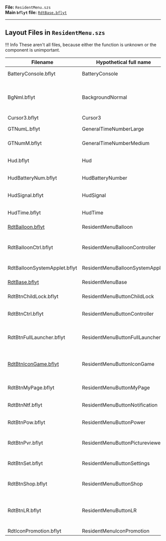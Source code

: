**File:** `ResidentMenu.szs`  
**Main `bflyt` file:** [`RdtBase.bflyt`](RdtBase.bflyt.md)

---

## Layout Files in `ResidentMenu.szs`

<!-- prettier-ignore -->
!!! Info
    These aren't all files, because either the function is unknown or the component is unimportant.

| Filename                                        | Hypothetical full name          | Function                                                                       |
| ----------------------------------------------- | ------------------------------- | ------------------------------------------------------------------------------ |
| BatteryConsole.bflyt                            | BatteryConsole                  | Battery (Icon)                                                                 |
| BgNml.bflyt                                     | BackgroundNormal                | Contains menu background pane + '[exelixbg](../../../definitions.md#exelixbg)' |
| Cursor3.bflyt                                   | Cursor3                         | Cursor                                                                         |
| GTNumL.bflyt                                    | GeneralTimeNumberLarge          | Time (Numbers)                                                                 |
| GTNumM.bflyt                                    | GeneralTimeNumberMedium         | Time (Numbers)                                                                 |
| Hud.bflyt                                       | Hud                             | Wrapper for all other hud components                                           |
| HudBatteryNum.bflyt                             | HudBatteryNumber                | Battery (Percent)                                                              |
| HudSignal.bflyt                                 | HudSignal                       | Network connnection indicator                                                  |
| HudTime.bflyt                                   | HudTime                         | Time (AM, PM, Colon)                                                           |
| [RdtBalloon.bflyt](RdtBalloon.bflyt.md)         | ResidentMenuBalloon             | App name balloon                                                               |
| RdtBalloonCtrl.bflyt                            | ResidentMenuBalloonController   | Controller (dis)connect notification popup                                     |
| RdtBalloonSystemApplet.bflyt                    | ResidentMenuBalloonSystemApplet | Applet name balloon                                                            |
| [RdtBase.bflyt](RdtBase.bflyt.md)               | ResidentMenuBase                | The main wrapper                                                               |
| RdtBtnChildLock.bflyt                           | ResidentMenuButtonChildLock     | Child lock button                                                              |
| RdtBtnCtrl.bflyt                                | ResidentMenuButtonController    | Controller applet button                                                       |
| RdtBtnFullLauncher.bflyt                        | ResidentMenuButtonFullLauncher  | Open Full Launcher (All Apps menu)                                             |
| [RdtBtnIconGame.bflyt](RdtBtnIconGame.bflyt.md) | ResidentMenuButtonIconGame      | The game icon layout. Used for all 12 icons                                    |
| RdtBtnMyPage.bflyt                              | ResidentMenuButtonMyPage        | User account button                                                            |
| RdtBtnNtf.bflyt                                 | ResidentMenuButtonNotification  | News applet button                                                             |
| RdtBtnPow.bflyt                                 | ResidentMenuButtonPower         | Power applet button                                                            |
| RdtBtnPvr.bflyt                                 | ResidentMenuButtonPictureviewer | Album applet button                                                            |
| RdtBtnSet.bflyt                                 | ResidentMenuButtonSettings      | Settings applet button                                                         |
| RdtBtnShop.bflyt                                | ResidentMenuButtonShop          | eShop applet button                                                            |
| RdtBtnLR.bflyt                                  | ResidentMenuButtonLR            | Nintendo Switch Online applet button                                           |
| RdtIconPromotion.bflyt                          | ResidentMenuIconPromotion       |                                                                                |

